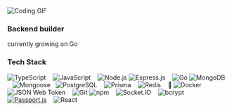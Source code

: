 ![Coding GIF](https://media2.giphy.com/media/v1.Y2lkPTc5MGI3NjExaXZ2bDk2ZXZ2ejBwM2RtY3kyZGg5dHYwdzdjN216bHpweXRiNW85NSZlcD12MV9pbnRlcm5hbF9naWZfYnlfaWQmY3Q9Zw/13UZisxBxkjPwI/giphy.gif)

### Backend builder  
currently growing on Go

###  Tech Stack

![TypeScript](https://img.shields.io/badge/-TypeScript-007ACC?style=for-the-badge&logo=typescript&logoColor=white) &nbsp;&nbsp;   ![JavaScript](https://img.shields.io/badge/-JavaScript-F7DF1E?style=for-the-badge&logo=javascript&logoColor=black) &nbsp;&nbsp;    ![Node.js](https://img.shields.io/badge/-Node.js-339933?style=for-the-badge&logo=node.js&logoColor=white)   ![Express.js](https://img.shields.io/badge/-Express.js-000000?style=for-the-badge&logo=express&logoColor=white)  &nbsp;&nbsp;  ![Go](https://img.shields.io/badge/-Go-00ADD8?style=for-the-badge&logo=go&logoColor=white) ![MongoDB](https://img.shields.io/badge/-MongoDB-47A248?style=for-the-badge&logo=mongodb&logoColor=white)  &nbsp;&nbsp; ![Mongoose](https://img.shields.io/badge/-Mongoose-C71A09?style=for-the-badge&logo=mongoose&logoColor=white)&nbsp;&nbsp;   ![PostgreSQL](https://img.shields.io/badge/-PostgreSQL-336791?style=for-the-badge&logo=postgresql&logoColor=white) &nbsp;&nbsp;   ![Prisma](https://img.shields.io/badge/-Prisma-2D3748?style=for-the-badge&logo=prisma&logoColor=white) &nbsp;&nbsp;   ![Redis](https://img.shields.io/badge/-Redis-DC382D?style=for-the-badge&logo=redis&logoColor=white) &nbsp;&nbsp; 🐳 ![Docker](https://img.shields.io/badge/-Docker-2496ED?style=for-the-badge&logo=docker&logoColor=white)
  ![JSON Web Token](https://img.shields.io/badge/-JWT-000000?style=for-the-badge&logo=json-web-token&logoColor=white)  &nbsp;&nbsp;  ![Git](https://img.shields.io/badge/Git-F05032?style=for-the-badge&logo=git&logoColor=white)   ![npm](https://img.shields.io/badge/-npm-CB3837?style=for-the-badge&logo=npm&logoColor=white)  &nbsp;&nbsp;  ![Socket.IO](https://img.shields.io/badge/-Socket.IO-010101?style=for-the-badge&logo=socket.io&logoColor=white)  &nbsp;&nbsp;  ![bcrypt](https://img.shields.io/badge/-bcrypt-9F3F00?style=for-the-badge&logo=openssl&logoColor=white) &nbsp;&nbsp;   [![Passport.js](https://img.shields.io/badge/Passport.js-Authentication-green?logo=passport)](http://www.passportjs.org/) &nbsp;&nbsp;   ![React](https://img.shields.io/badge/-React-20232A?style=for-the-badge&logo=react&logoColor=61DAFB)
